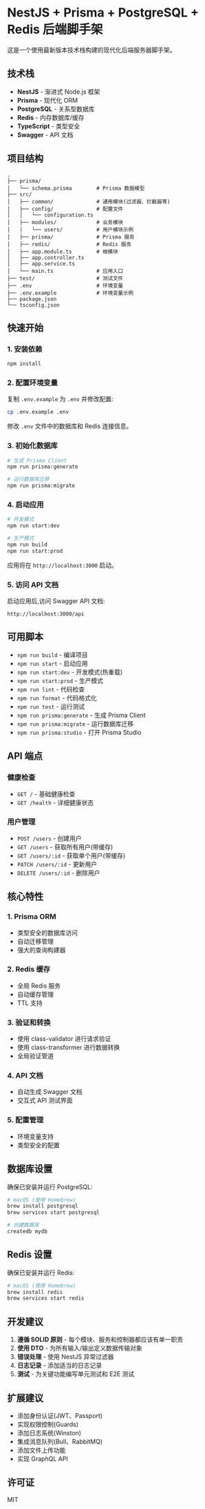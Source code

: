 # NestJS + Prisma + PostgreSQL + Redis 后端脚手架

这是一个使用最新版本技术栈构建的现代化后端服务器脚手架。

## 技术栈

- **NestJS** - 渐进式 Node.js 框架
- **Prisma** - 现代化 ORM
- **PostgreSQL** - 关系型数据库
- **Redis** - 内存数据库/缓存
- **TypeScript** - 类型安全
- **Swagger** - API 文档

## 项目结构

```
.
├── prisma/
│   └── schema.prisma        # Prisma 数据模型
├── src/
│   ├── common/              # 通用模块(过滤器、拦截器等)
│   ├── config/              # 配置文件
│   │   └── configuration.ts
│   ├── modules/             # 业务模块
│   │   └── users/           # 用户模块示例
│   ├── prisma/              # Prisma 服务
│   ├── redis/               # Redis 服务
│   ├── app.module.ts        # 根模块
│   ├── app.controller.ts
│   ├── app.service.ts
│   └── main.ts              # 应用入口
├── test/                    # 测试文件
├── .env                     # 环境变量
├── .env.example             # 环境变量示例
├── package.json
└── tsconfig.json
```

## 快速开始

### 1. 安装依赖

```bash
npm install
```

### 2. 配置环境变量

复制 `.env.example` 为 `.env` 并修改配置:

```bash
cp .env.example .env
```

修改 `.env` 文件中的数据库和 Redis 连接信息。

### 3. 初始化数据库

```bash
# 生成 Prisma Client
npm run prisma:generate

# 运行数据库迁移
npm run prisma:migrate
```

### 4. 启动应用

```bash
# 开发模式
npm run start:dev

# 生产模式
npm run build
npm run start:prod
```

应用将在 `http://localhost:3000` 启动。

### 5. 访问 API 文档

启动应用后,访问 Swagger API 文档:

```
http://localhost:3000/api
```

## 可用脚本

- `npm run build` - 编译项目
- `npm run start` - 启动应用
- `npm run start:dev` - 开发模式(热重载)
- `npm run start:prod` - 生产模式
- `npm run lint` - 代码检查
- `npm run format` - 代码格式化
- `npm run test` - 运行测试
- `npm run prisma:generate` - 生成 Prisma Client
- `npm run prisma:migrate` - 运行数据库迁移
- `npm run prisma:studio` - 打开 Prisma Studio

## API 端点

### 健康检查

- `GET /` - 基础健康检查
- `GET /health` - 详细健康状态

### 用户管理

- `POST /users` - 创建用户
- `GET /users` - 获取所有用户(带缓存)
- `GET /users/:id` - 获取单个用户(带缓存)
- `PATCH /users/:id` - 更新用户
- `DELETE /users/:id` - 删除用户

## 核心特性

### 1. Prisma ORM
- 类型安全的数据库访问
- 自动迁移管理
- 强大的查询构建器

### 2. Redis 缓存
- 全局 Redis 服务
- 自动缓存管理
- TTL 支持

### 3. 验证和转换
- 使用 class-validator 进行请求验证
- 使用 class-transformer 进行数据转换
- 全局验证管道

### 4. API 文档
- 自动生成 Swagger 文档
- 交互式 API 测试界面

### 5. 配置管理
- 环境变量支持
- 类型安全的配置

## 数据库设置

确保已安装并运行 PostgreSQL:

```bash
# macOS (使用 Homebrew)
brew install postgresql
brew services start postgresql

# 创建数据库
createdb mydb
```

## Redis 设置

确保已安装并运行 Redis:

```bash
# macOS (使用 Homebrew)
brew install redis
brew services start redis
```

## 开发建议

1. **遵循 SOLID 原则** - 每个模块、服务和控制器都应该有单一职责
2. **使用 DTO** - 为所有输入/输出定义数据传输对象
3. **错误处理** - 使用 NestJS 异常过滤器
4. **日志记录** - 添加适当的日志记录
5. **测试** - 为关键功能编写单元测试和 E2E 测试

## 扩展建议

- 添加身份认证(JWT、Passport)
- 实现权限控制(Guards)
- 添加日志系统(Winston)
- 集成消息队列(Bull、RabbitMQ)
- 添加文件上传功能
- 实现 GraphQL API

## 许可证

MIT
